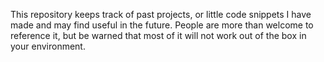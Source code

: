 This repository keeps track of past projects, or little code snippets I have made and may find useful in the future. People are more than welcome to reference it, but be warned that most of it will not work out of the box in your environment.
